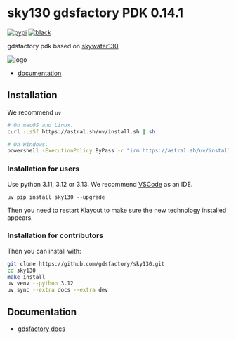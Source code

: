# sky130 gdsfactory PDK 0.14.1

[![pypi](https://img.shields.io/pypi/v/sky130)](https://pypi.org/project/sky130/)
[![black](https://img.shields.io/badge/code%20style-black-000000.svg)](https://github.com/psf/black)

gdsfactory pdk based on [skywater130](https://github.com/google/skywater-pdk)

![logo](https://i.imgur.com/xvnfEtZ.png)


- [documentation](https://gdsfactory.github.io/skywater130/README.html)

## Installation

We recommend `uv`

```bash
# On macOS and Linux.
curl -LsSf https://astral.sh/uv/install.sh | sh
```

```bash
# On Windows.
powershell -ExecutionPolicy ByPass -c "irm https://astral.sh/uv/install.ps1 | iex"
```

### Installation for users

Use python 3.11, 3.12 or 3.13. We recommend [VSCode](https://code.visualstudio.com/) as an IDE.

```
uv pip install sky130 --upgrade
```

Then you need to restart Klayout to make sure the new technology installed appears.

### Installation for contributors


Then you can install with:

```bash
git clone https://github.com/gdsfactory/sky130.git
cd sky130
make install
uv venv --python 3.12
uv sync --extra docs --extra dev
```

## Documentation

- [gdsfactory docs](https://gdsfactory.github.io/gdsfactory/)
